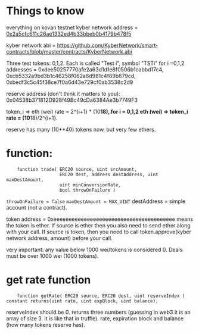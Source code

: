 # Things to know

everything on kovan testnet
kyber network address = [0x2a5cfc611c26ae1332ed4b33bbeb0b4179b478f5](https://kovan.etherscan.io/address/0x2a5cfc611c26ae1332ed4b33bbeb0b4179b478f5)

kyber network abi = https://github.com/KyberNetwork/smart-contracts/blob/master/contracts/KyberNetwork.abi

Three test tokens: 0,1,2. Each is called "Test i", symbol "TSTi" for i =0,1,2
addresses = 0xdee50257770afe2a63d1d1e8f0506b1cabbd17c4, 0xcb5332a9bd3b1c46258f062a6d981c4f89b679cd, 0xbedf3c5c45f38ce7f0a6d43e729cf0ab3538c2d9

reserve address (don't think it matters to you): 0x04538b371812D928f49Bc49cDa6384Ae3b7749F3


token_i => eth (wei) rate = 2^{i+1} * (10**18), for i = 0,1,2
eth (wei) => token_i rate = (10**18)/2^{i+1}.

reserve has many (10**40) tokens now, but very few ethers.

function:
=====
```
    function trade( ERC20 source, uint srcAmount,
                    ERC20 dest, address destAddress, uint maxDestAmount,
                    uint minConversionRate,
                    bool throwOnFailure )
```

`throwOnFailure = false`
`maxDestAmount = MAX_UINT`
destAddress = simple account (not a contract).


token address = 0xeeeeeeeeeeeeeeeeeeeeeeeeeeeeeeeeeeeeeeee means the token is ether.
If source is ether then you also need to send ether along with your call.
If source is token, then you need to call token.approve(kyber network address, amount) before your call.

very important: any value below 1000 wei/tokens is considered 0. Deals must be over 1000 wei (1000 tokens).

# get rate function
```
    function getRate( ERC20 source, ERC20 dest, uint reserveIndex ) constant returns(uint rate, uint expBlock, uint balance);
```
reserveIndex should be 0.
returns three numbers (guessing in web3 it is an array of size 3. it is like that in truffle).
rate, expiration block and balance (how many tokens reserve has).

